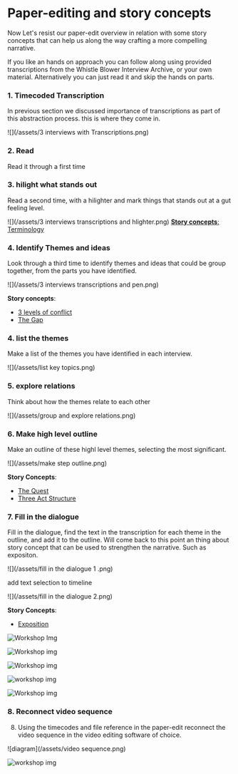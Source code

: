 # Paper-editing  and story concepts

Now Let's resist our paper-edit overview in relation with some story concepts that can help us along the way crafting a more compelling narrative. 

If you like an hands on approach you can follow along using provided transcriptions from the Whistle Blower Interview Archive, or your own material. Alternatively you can just read it and skip the hands on parts. 


### 1. Timecoded Transcription
In previous section we discussed importance of transcriptions as part of this abstraction process. this is where they come in.

![](/assets/3 interviews with Transcriptions.png)


### 2. Read
Read it through a first time

### 3. hilight what stands out
Read a second time, with a hilighter and mark things that stands out at a gut feeling level.

![](/assets/3 interviews transcriptions and hlighter.png)
[
**Story concepts**: Terminology](/story-concepts/terminology.md)

### 4. Identify Themes and ideas
Look through a third time to identify themes and ideas that could be group together, from the parts you have identified.

![](/assets/3 interviews transcriptions and pen.png)

**Story concepts**: 
- [3 levels of conflict](/story-concepts/levels-of-conflict.md)
- [The Gap](/story-concepts/the-gap.md)


### 4. list the themes
Make a list of the themes you have identified in each interview.

![](/assets/list key topics.png)

### 5. explore relations
Think about how the themes relate to each other

![](/assets/group and explore relations.png)

### 6. Make high level outline
Make an outline of these highl level themes, selecting the most significant.

![](/assets/make step outline.png)

**Story Concepts**:
- [The Quest](/story-concepts/the-quest.md)
- [Three Act Structure](/story-concepts/three-act-structure.md)

### 7. Fill in the dialogue
Fill in the dialogue, find the text in the transcription for each theme in the outline, and add it to the outline.
Will come back to this point an thing about story concept that can be used to strengthen the narrative. Such as expositon.



![](/assets/fill in the dialogue 1 .png)

add text selection to timeline

![](/assets/fill in the dialogue 2.png)


**Story Concepts**:
- [Exposition](/story-concepts/exposition.md)

![Workshop Img](http://pietropassarelli.com/img/wip_london_workshop_july_2016/wip_london_workshop_2016_hands_on_1.JPG)

![Workshop img](http://pietropassarelli.com/img/wip_london_workshop_july_2016/wip_london_workshop_2016_hands_on_2.JPG)

![Workshop img](http://pietropassarelli.com/img/wip_london_workshop_july_2016/wip_london_workshop_2016_hands_on_3.JPG)

![workshop img](http://pietropassarelli.com/img/wip_london_workshop_july_2016/wip_london_workshop_2016_hands_on_4.JPG)

![Workshop img](http://pietropassarelli.com/img/wip_london_workshop_july_2016/wip_london_workshop_paperediting.JPG)

<!-- mention McKeen book on dialogue -->

<!-- img from other workshops such as NYC one with the groups, find on iphone -->

### 8. Reconnect video sequence
8. Using the timecodes and file reference in the paper-edit reconnect the video sequence in the video editing software of choice. 

![diagram](/assets/video sequence.png)

![workshop img](http://pietropassarelli.com/img/wip_london_workshop_july_2016/wip_london_workshop_2016_preview.JPG)
